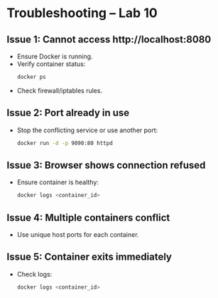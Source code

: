 # Troubleshooting – Lab 10

## Issue 1: Cannot access http://localhost:8080
- Ensure Docker is running.
- Verify container status:
  ```bash
  docker ps
  ```
- Check firewall/iptables rules.

## Issue 2: Port already in use
- Stop the conflicting service or use another port:
  ```bash
  docker run -d -p 9090:80 httpd
  ```

## Issue 3: Browser shows connection refused
- Ensure container is healthy:
  ```bash
  docker logs <container_id>
  ```

## Issue 4: Multiple containers conflict
- Use unique host ports for each container.

## Issue 5: Container exits immediately
- Check logs:
  ```bash
  docker logs <container_id>
  ```
